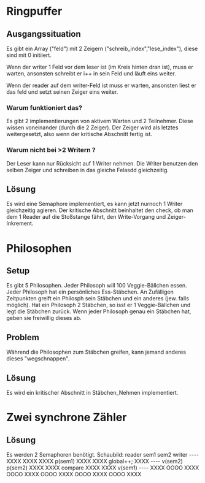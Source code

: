 # Ringpuffer

## Ausgangssituation

 Es gibt ein Array ("feld") mit 2 Zeigern ("schreib_index","lese_index"), diese sind mit 0 initiiert.

 Wenn der writer 1 Feld vor dem leser ist (im Kreis hinten dran ist), muss er warten,
 ansonsten schreibt er i++ in sein Feld und läuft eins weiter.
 
 Wenn der reader auf dem writer-Feld ist muss er warten,
 ansonsten liest er das feld und setzt seinen Zeiger eins weiter.

### Warum funktioniert das?

 Es gibt 2 implementierungen von aktivem Warten und 2 Teilnehmer. Diese wissen voneinander (durch die 2 Zeiger).
 Der Zeiger wird als letztes weitergesetzt, also wenn der kritische Abschnitt fertig ist.

### Warum nicht bei >2 Writern ?
 
 Der Leser kann nur Rücksicht auf 1 Writer nehmen.
 Die Writer benutzen den selben Zeiger und schreiben in das gleiche Felasdd gleichzeitig.
  
## Lösung
 
 Es wird eine Semaphore implementiert, es kann jetzt nurnoch 1 Writer gleichzeitig agieren.
 Der kritische Abschnitt beinhaltet den check, ob man dem 1 Reader auf die Stoßstange fährt, den Write-Vorgang und Zeiger-Inkrement.

# Philosophen
 
 ## Setup
  Es gibt 5 Philosophen.
  Jeder Philosoph will 100 Veggie-Bällchen essen.
  Jeder Philosoph hat ein persönliches Ess-Stäbchen.
  An Zufälligen Zeitpunkten greift ein Philosph sein Stäbchen und ein anderes (jew. falls möglich).
  Hat ein Philosoph 2 Stäbchen, so isst er 1 Veggie-Bällchen und legt die Stäbchen zurück.
  Wenn jeder Philosoph genau ein Stäbchen hat, geben sie freiwillig dieses ab.

 ## Problem
  Während die Philosophen zum Stäbchen greifen, kann jemand anderes dieses "wegschnappen".

 ## Lösung
  Es wird ein kritischer Abschnitt in Stäbchen_Nehmen implementiert.

# Zwei synchrone Zähler

 ## Lösung
  Es werden 2 Semaphoren benötigt.
  Schaubild:
              reader sem1 sem2 writer
                     ---- XXXX
                     XXXX XXXX p(sem1)
                     XXXX XXXX global++;
                     XXXX ---- v(sem2)
             p(sem2) XXXX XXXX
             compare XXXX XXXX
             v(sem1) ---- XXXX
                     OOOO XXXX
                     OOOO XXXX
                     OOOO XXXX
                     OOOO XXXX
                     OOOO XXXX

